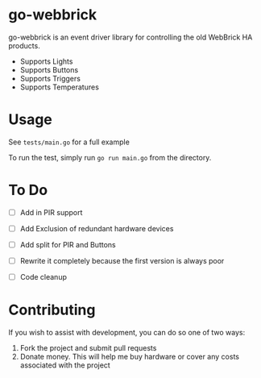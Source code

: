 go-webbrick
=========

go-webbrick is an event driver library for controlling the old WebBrick HA products.

- Supports Lights
- Supports Buttons
- Supports Triggers
- Supports Temperatures


Usage
=====

See `tests/main.go` for a full example

To run the test, simply run `go run main.go` from the directory.

To Do
=====

 - [ ] Add in PIR support
 - [ ] Add Exclusion of redundant hardware devices
 - [ ] Add split for PIR and Buttons

 - [ ] Rewrite it completely because the first version is always poor
 - [ ] Code cleanup

Contributing
============

If you wish to assist with development, you can do so one of two ways:

 1. Fork the project and submit pull requests
 2. Donate money. This will help me buy hardware or cover any costs associated with the project
